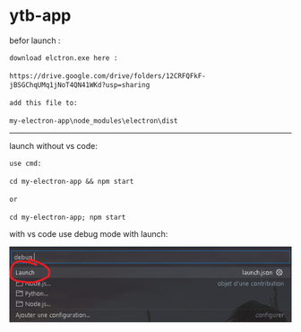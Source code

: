 # ytb-app

befor launch :

    download elctron.exe here :

    https://drive.google.com/drive/folders/12CRFQFkF-jBSGChqUMq1jNoT4QN41WKd?usp=sharing

    add this file to:

    my-electron-app\node_modules\electron\dist


---



launch without vs code:

    use cmd:

    cd my-electron-app && npm start

    or

    cd my-electron-app; npm start

with vs code use debug mode with launch:

![1691060475307](image/README/1691060475307.png)
